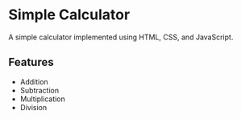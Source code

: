 # Simple Calculator

A simple calculator implemented using HTML, CSS, and JavaScript.

## Features

- Addition
- Subtraction
- Multiplication
- Division

